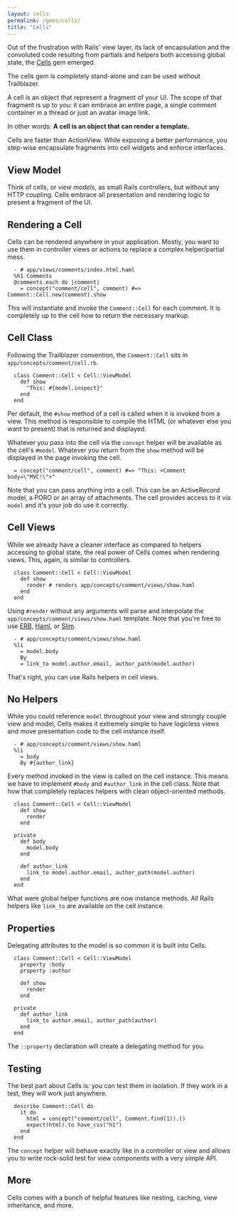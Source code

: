 ```yaml
---
layout: cells
permalink: /gems/cells/
title: "Cells"
---
```


Out of the frustration with Rails' view layer, its lack of encapsulation and the convoluted code resulting from partials and helpers both accessing global state, the [Cells](https://github.com/apotonick/cells) gem emerged.

The cells gem is completely stand-alone and can be used without Trailblazer.

A cell is an object that represent a fragment of your UI. The scope of that fragment is up to you: it can embrace an entire page, a single comment container in a thread or just an avatar image link.

In other words: **A cell is an object that can render a template.**

Cells are faster than ActionView. While exposing a better performance, you step-wise encapsulate fragments into cell widgets and enforce interfaces.

## View Model

Think of cells, or _view models_, as small Rails controllers, but without any HTTP coupling. Cells embrace all presentation and rendering logic to present a fragment of the UI.

## Rendering a Cell

Cells can be rendered anywhere in your application. Mostly, you want to use them in controller views or actions to replace a complex helper/partial mess.


      - # app/views/comments/index.html.haml
      %h1 Comments
      @comments.each do |comment|
        = concept("comment/cell", comment) #=> Comment::Cell.new(comment).show

This will instantiate and invoke the `Comment::Cell` for each comment. It is completely up to the cell how to return the necessary markup.

## Cell Class

Following the Trailblazer convention, the `Comment::Cell` sits in `app/concepts/comment/cell.rb`.


      class Comment::Cell < Cell::ViewModel
        def show
          "This: #{model.inspect}"
        end
      end

Per default, the `#show` method of a cell is called when it is invoked from a view. This method is responsible to compile the HTML (or whatever else you want to present) that is returned and displayed.

Whatever you pass into the cell via the `concept` helper will be available as the cell's `#model`.
Whatever you return from the `show` method will be displayed in the page invoking the cell.


      = concept("comment/cell", comment) #=> "This: <Comment body=\"MVC!\">"


Note that you can pass anything into a cell. This can be an ActiveRecord model, a PORO or an array of attachments. The cell provides access to it via `model` and it's your job do use it correctly.

## Cell Views

While we already have a cleaner interface as compared to helpers accessing to global state, the real power of Cells comes when rendering views. This, again, is similar to controllers.


      class Comment::Cell < Cell::ViewModel
        def show
          render # renders app/concepts/comment/views/show.haml
        end
      end


Using `#render` without any arguments will parse and interpolate the `app/concepts/comment/views/show.haml` template. Note that you're free to use [ERB](https://github.com/trailblazer/cells-erb), [Haml](https://github.com/trailblazer/cells-haml), or [Slim](https://github.com/trailblazer/cells-slim).


      - # app/concepts/comment/views/show.haml
      %li
        = model.body
        By
        = link_to model.author.email, author_path(model.author)


That's right, you can use Rails helpers in cell views.

## No Helpers

While you could reference `model` throughout your view and strongly couple view and model, Cells makes it extremely simple to have logicless views and move presentation code to the cell instance itself.


      - # app/concepts/comment/views/show.haml
      %li
        = body
        By #{author_link}


Every method invoked in the view is called on the cell instance. This means we have to implement `#body` and `#author_link` in the cell class. Note that how that completely replaces helpers with clean object-oriented methods.


      class Comment::Cell < Cell::ViewModel
        def show
          render
        end

      private
        def body
          model.body
        end

        def author_link
          link_to model.author.email, author_path(model.author)
        end
      end


What were global helper functions are now instance methods. All Rails helpers like `link_to` are available on the cell instance.

## Properties

Delegating attributes to the model is so common it is built into Cells.


      class Comment::Cell < Cell::ViewModel
        property :body
        property :author

        def show
          render
        end

      private
        def author_link
          link_to author.email, author_path(author)
        end
      end


The `::property` declaration will create a delegating method for you.

## Testing

The best part about Cells is: you can test them in isolation. If they work in a test, they will work just anywhere.


      describe Comment::Cell do
        it do
          html = concept("comment/cell", Comment.find(1)).()
          expect(html).to have_css("h1")
        end
      end


The `concept` helper will behave exactly like in a controller or view and allows you to write rock-solid test for view components with a very simple API.

## More

Cells comes with a bunch of helpful features like nesting, caching, view inheritance, and more.
